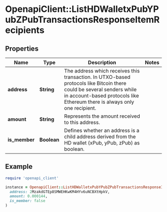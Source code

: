 # OpenapiClient::ListHDWalletxPubYPubZPubTransactionsResponseItemRecipients

## Properties

| Name | Type | Description | Notes |
| ---- | ---- | ----------- | ----- |
| **address** | **String** | The address which receives this transaction. In UTXO-based protocols like Bitcoin there could be several senders while in account-based protocols like Ethereum there is always only one recipient. |  |
| **amount** | **String** | Represents the amount received to this address. |  |
| **is_member** | **Boolean** | Defines whether an address is a child address derived from the HD wallet (xPub, yPub, zPub) as boolean. |  |

## Example

```ruby
require 'openapi_client'

instance = OpenapiClient::ListHDWalletxPubYPubZPubTransactionsResponseItemRecipients.new(
  address: 2MzakdGTEp8SMWEHKwKM4HYv6uNCBXtHpkV,
  amount: 0.000144,
  is_member: false
)
```

